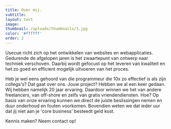 ```yaml
---
title: Over mij.
subtitle:
layout: text
image:
thumbnail: /uploads/thumbnails/3.jpg
color: '#ffffff'
order: 2
---
```


Usecue richt zich op het ontwikkelen van websites en webapplicaties. Gedurende de afgelopen jaren is het zwaartepunt van ontwerp naar techniek verschoven. Daarbij wordt gefocust op het leveren van kwaliteit en het zo goed en efficient mogelijk uitvoeren van het proces.

Heb je wel eens gehoord van die programmeur die 10x zo effectief is als zijn collega's? Dat gaat over ons. Jouw project? Hebben we al een keer gedaan. Wij hebben namelijk 20 jaar ervaring. Daardoor winnen we het van andere freelancers, van off-shore en zelfs van gratis vriendendiensten. Hoe? Op basis van onze ervaring kunnen we direct de juiste beslissingen nemen en duur onderhoud en fouten voorkomen. Bovendien weten we dat ieder uur dat jij niet aan je 'core business' besteedt geld kost. 

Kennis maken? Neem contact op!
